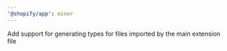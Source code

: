 ```yaml
---
'@shopify/app': minor
---
```


Add support for generating types for files imported by the main extension file
